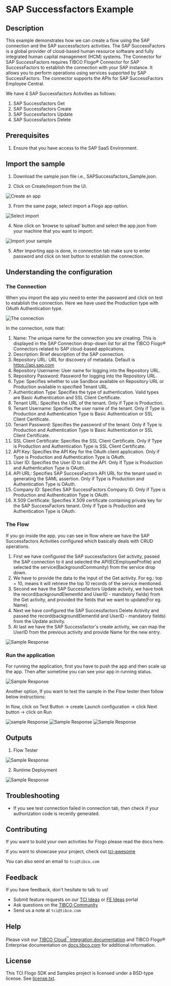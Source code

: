 # SAP Successfactors Example


## Description

This example demonstrates how we can create a flow using the SAP connection and the SAP successfactors activities. The SAP SuccessFactors is a global provider of cloud-based human resource software and fully integrated human capital management (HCM) systems.
The Connector for SAP SuccessFactors requires TIBCO Flogo® Connector for SAP SuccessFactors to establish the connection with your SAP instance. It allows you to perform operations using services supported by SAP SuccessFactors. The connector supports the APIs for SAP SuccessFactors Employee Central.


We have 4 SAP Successfactors Activities as follows: 
1. SAP Successfactors Get
2. SAP Successfactors Create
3. SAP Successfactors Update
4. SAP Successfactors Delete

## Prerequisites

1. Ensure that you have access to the SAP SaaS Environment.

## Import the sample

1. Download the sample json file i.e., SAPSuccessfactors_Sample.json.

2. Click on Create/Import from the UI.

![Create an app](../../../import-screenshots/sapsuccessfactors_screenshot/1.png)

3. From the same page, select import a Flogo app option.

![Select import](../../../import-screenshots/sapsuccessfactors_screenshot/2.png)

4. Now click on ‘browse to upload’ button and select the app.json from your machine that you want to import.

![Import your sample](../../../import-screenshots/sapsuccessfactors_screenshot/3.png)

5. After importing app is done, in connection tab make sure to enter password and click on test button to establish the connection.

## Understanding the configuration

### The Connection

When you import the app you need to enter the password and click on test to establish the connection.
Here we have used the Production type with OAuth Authentication type.

![The connection](../../../import-screenshots/sapsuccessfactors_screenshot/4.png)

In the connection, note that: 
1. Name: The unique name for the connection you are creating. This is displayed in the SAP Connection drop-down list for all the TIBCO Flogo® Connectors related to SAP cloud-based applications.
2. Description: Brief description of the SAP connection.
3. Repository URL: URL for discovery of metadata. Default is https://api.sap.com
4. Repository Username: User name for logging into the Repository URL.
5. Repository Password: Password for logging into the Repository URL.
6. Type: Specifies whether to use Sandbox available on Repository URL or Production available in specified Tenant URL.
7. Authentication Type: Specifies the type of authentication. Valid types are Basic Authentication and SSL Client Certificate.
6. Tenant URL: Specifies the URL of the tenant. Only if Type is Production.
7. Tenant Username: Specifies the user name of the tenant. Only if Type is Production and Authentication Type is Basic Authentication or SSL Client Certificate.
8. Tenant Password: Specifies the password of the tenant. Only if Type is Production and Authentication Type is Basic Authentication or SSL Client Certificate.
9. SSL Client Certificate: Specifies the SSL Client Certificate. Only if Type is Production and Authentication Type is SSL Client Certificate.
10. API Key: Specifies the API Key for the OAuth client application. Only if Type is Production and Authentication Type is OAuth.
11. User ID: Specifies the User ID to call the API. Only if Type is Production and Authentication Type is OAuth.
12. API URL: Specifies SAP SuccessFactors API URL for the tenant used in generating the SAML assertion. Only if Type is Production and Authentication Type is OAuth.
13. Company ID: Specifies SAP SuccessFactors Company ID. Only if Type is Production and Authentication Type is OAuth.
14. X.509 Certificate:	Specifies X.509 certificate containing private key for the SAP SuccessFactors tenant. Only if Type is Production and Authentication Type is OAuth.



### The Flow

If you go inside the app, you can see in flow where we have the SAP Successfactors Activities configured which basically deals with CRUD operations. 
1. First we have configured the SAP successfactors Get activity, passed the SAP connection to it and selected the API(ECEmployeeProfile) and selected the service(BackgroundCommunity) from the service drop down.
2. We have to provide the data to the input of the Get activity. For eg.: top = 10, means it will retrieve the top 10 records of the service mentioned.
3. Second we have the SAP Successfactors Update activity, we have took the record(backgroundElementId and UserID - mandatory fields) from the Get activity, and provided the fields that we want to update(For eg. Name).
4. Next we have configured the SAP Successfactors Delete Activity and passed the record(backgroundElementId and UserID - mandatory fields) from the Update activity.
5. At last we have the SAP Successfactor's create activity, we can map the UserID from the previous activity and provide Name for the new entry.


![Sample Response](../../../import-screenshots/sapsuccessfactors_screenshot/5.png)

### Run the application
For running the application, first you have to push the app and then scale up the app.
Then after sometime you can see your app in running status.

![Sample Response](../../../import-screenshots/sapsuccessfactors_screenshot/6.png)

Another option, If you want to test the sample in the Flow tester then follow below instructions:
 
In flow, click on Test Button -> create Launch configuration -> click Next button -> click on Run

![sample Response](../../../import-screenshots/sapsuccessfactors_screenshot/7.png)
![Sample Response](../../../import-screenshots/sapsuccessfactors_screenshot/8.png)
![Sample Response](../../../import-screenshots/sapsuccessfactors_screenshot/9.png)

## Outputs

1. Flow Tester

![Sample Response](../../../import-screenshots/sapsuccessfactors_screenshot/10.png)

2. Runtime Deployment

![Sample Response](../../../import-screenshots/sapsuccessfactors_screenshot/11.png)


## Troubleshooting

* If you see test connection failed in connection tab, then check if your authorization code is recently generated.

## Contributing
If you want to build your own activities for Flogo please read the docs here.

If you want to showcase your project, check out [tci-awesome](https://github.com/TIBCOSoftware/tci-awesome)

You can also send an email to `tci@tibco.com`

## Feedback
If you have feedback, don't hesitate to talk to us!

* Submit feature requests on our [TCI Ideas](https://ideas.tibco.com/?project=TCI) or [FE Ideas](https://ideas.tibco.com/?project=FE) portal
* Ask questions on the [TIBCO Community](https://community.tibco.com/answers/product/344006)
* Send us a note at `tci@tibco.com`

## Help
Please visit our [TIBCO Cloud<sup>&trade;</sup> Integration documentation](https://integration.cloud.tibco.com/docs/) and TIBCO Flogo® Enterprise documentation on [docs.tibco.com](https://docs.tibco.com/) for additional information.

## License
This TCI Flogo SDK and Samples project is licensed under a BSD-type license. See [license.txt](license.txt).

